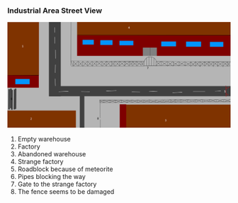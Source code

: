 ### Industrial Area Street View

![Streetview](Industrial.png)

1. Empty warehouse
2. Factory
3. Abandoned warehouse
4. Strange factory
5. Roadblock because of meteorite
6. Pipes blocking the way
7. Gate to the strange factory
8. The fence seems to be damaged
